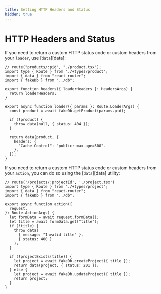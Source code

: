 ```yaml
---
title: Setting HTTP Headers and Status
hidden: true
---
```


# HTTP Headers and Status

<!-- look in the old route-module.md for some extra info here -->

<!-- copy pasted from data-loading.md, go a bit more in depth, with multiple steps -->

If you need to return a custom HTTP status code or custom headers from your `loader`, use [`data`][data]:

```tsx filename=app/product.tsx lines=[3,6-8,14,17-21]
// route("products/:pid", "./product.tsx");
import type { Route } from "./+types/product";
import { data } from "react-router";
import { fakeDb } from "../db";

export function headers({ loaderHeaders }: HeadersArgs) {
  return loaderHeaders;
}

export async function loader({ params }: Route.LoaderArgs) {
  const product = await fakeDb.getProduct(params.pid);

  if (!product) {
    throw data(null, { status: 404 });
  }

  return data(product, {
    headers: {
      "Cache-Control": "public; max-age=300",
    },
  });
}
```

<!-- copy pasted from actions.md -->

If you need to return a custom HTTP status code or custom headers from your `action`, you can do so using the [`data`][data] utility:

```tsx filename=app/project.tsx lines=[3,11-14,19]
// route('/projects/:projectId', './project.tsx')
import type { Route } from "./+types/project";
import { data } from "react-router";
import { fakeDb } from "../db";

export async function action({
  request,
}: Route.ActionArgs) {
  let formData = await request.formData();
  let title = await formData.get("title");
  if (!title) {
    throw data(
      { message: "Invalid title" },
      { status: 400 }
    );
  }

  if (!projectExists(title)) {
    let project = await fakeDb.createProject({ title });
    return data(project, { status: 201 });
  } else {
    let project = await fakeDb.updateProject({ title });
    return project;
  }
}
```

